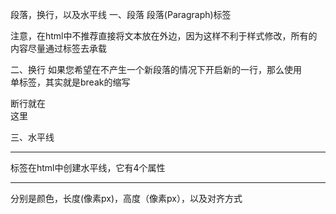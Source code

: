 段落，换行，以及水平线
一、段落
段落(Paragraph)标签
<p> </p>
注意，在html中不推荐直接将文本放在外边，因为这样不利于样式修改，所有的内容尽量通过标签去承载

二、换行
如果您希望在不产生一个新段落的情况下开启新的一行，那么使用<br>单标签，其实就是break的缩写
<p>断行就在<br>这里</p>


三、水平线
<hr/>标签在html中创建水平线，它有4个属性
<hr color="", width="", size="", align="">
分别是颜色，长度(像素px)，高度（像素px），以及对齐方式
